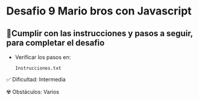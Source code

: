 # Desafio 9 Mario bros con Javascript
   
## 🔸Cumplir con las instrucciones y pasos a seguir, para completar el desafio

   + Verificar los pasos en:
     
         Instrucciones.txt

   ✅ Dificultad: Intermedia  
   
   ☢️ Obstáculos: Varios
